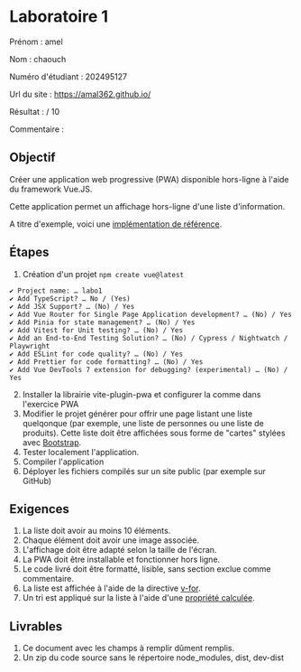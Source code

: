 
# Laboratoire 1

Prénom : amel

Nom : chaouch

Numéro d'étudiant : 202495127

Url du site : https://amal362.github.io/

Résultat : / 10

Commentaire :

## Objectif

Créer une application web progressive (PWA) disponible hors-ligne à l'aide du framework Vue.JS.

Cette application permet un affichage hors-ligne d'une liste d'information.

A titre d'exemple, voici une [implémentation de référence](https://yannicl.github.io/).

## Étapes

1. Création d'un projet
```npm create vue@latest```
~~~
✔ Project name: … labo1
✔ Add TypeScript? … No / (Yes)
✔ Add JSX Support? … (No) / Yes
✔ Add Vue Router for Single Page Application development? … (No) / Yes
✔ Add Pinia for state management? … (No) / Yes
✔ Add Vitest for Unit testing? … (No) / Yes
✔ Add an End-to-End Testing Solution? … (No) / Cypress / Nightwatch / Playwright
✔ Add ESLint for code quality? … (No) / Yes
✔ Add Prettier for code formatting? … (No) / Yes
✔ Add Vue DevTools 7 extension for debugging? (experimental) … (No) / Yes
~~~

2. Installer la librairie vite-plugin-pwa et configurer la comme dans l'exercice PWA
3. Modifier le projet générer pour offrir une page listant une liste quelqonque (par exemple, une liste de personnes ou une liste de produits). Cette liste doit être affichées sous forme de "cartes" stylées avec [Bootstrap](https://getbootstrap.com/). 
4. Tester localement l'application.
5. Compiler l'application
6. Déployer les fichiers compilés sur un site public (par exemple sur GitHub)

## Exigences

1. La liste doit avoir au moins 10 éléments.
2. Chaque élément doit avoir une image associée.
3. L'affichage doit être adapté selon la taille de l'écran.
4. La PWA doit être installable et fonctionner hors ligne.
5. Le code livré doit être formatté, lisible, sans section exclue comme commentaire.
6. La liste est affichée à l'aide de la directive [v-for](https://fr.vuejs.org/api/built-in-directives.html#v-for).
7. Un tri est appliqué sur la liste à l'aide d'une [propriété calculée](https://fr.vuejs.org/guide/essentials/computed).


## Livrables

1. Ce document avec les champs à remplir dûment remplis.
2. Un zip du code source sans le répertoire node_modules, dist, dev-dist
